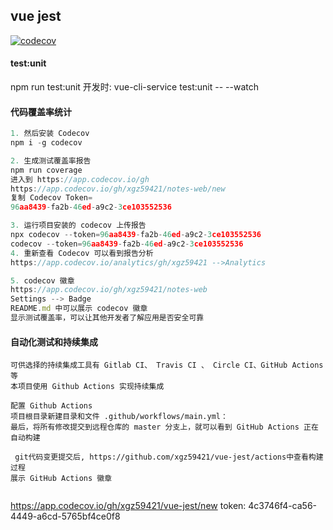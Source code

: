 ## vue jest
[![codecov](https://codecov.io/gh/xgz59421/vue-jest/branch/main/graph/badge.svg?token=V1H5UZBT55)](https://codecov.io/gh/xgz59421/vue-jest)

#### test:unit
npm run test:unit
开发时: 
vue-cli-service test:unit -- --watch

#### 代码覆盖率统计
```js
1. 然后安装 Codecov
npm i -g codecov

2. 生成测试覆盖率报告
npm run coverage
进入到 https://app.codecov.io/gh
https://app.codecov.io/gh/xgz59421/notes-web/new
复制 Codecov Token=
96aa8439-fa2b-46ed-a9c2-3ce103552536

3. 运行项目安装的 codecov 上传报告
npx codecov --token=96aa8439-fa2b-46ed-a9c2-3ce103552536
codecov --token=96aa8439-fa2b-46ed-a9c2-3ce103552536
4. 重新查看 Codecov 可以看到报告分析
https://app.codecov.io/analytics/gh/xgz59421 -->Analytics

5. codecov 徽章
https://app.codecov.io/gh/xgz59421/notes-web
Settings --> Badge 
README.md 中可以展示 codecov 徽章
显示测试覆盖率，可以让其他开发者了解应用是否安全可靠
```

#### 自动化测试和持续集成
```
可供选择的持续集成工具有 Gitlab CI、 Travis CI 、 Circle CI、GitHub Actions 等
本项目使用 Github Actions 实现持续集成

配置 Github Actions
项目根目录新建目录和文件 .github/workflows/main.yml：
最后，将所有修改提交到远程仓库的 master 分支上，就可以看到 GitHub Actions 正在自动构建

 git代码变更提交后, https://github.com/xgz59421/vue-jest/actions中查看构建过程
展示 GitHub Actions 徽章


```


https://app.codecov.io/gh/xgz59421/vue-jest/new
token: 4c3746f4-ca56-4449-a6cd-5765bf4ce0f8